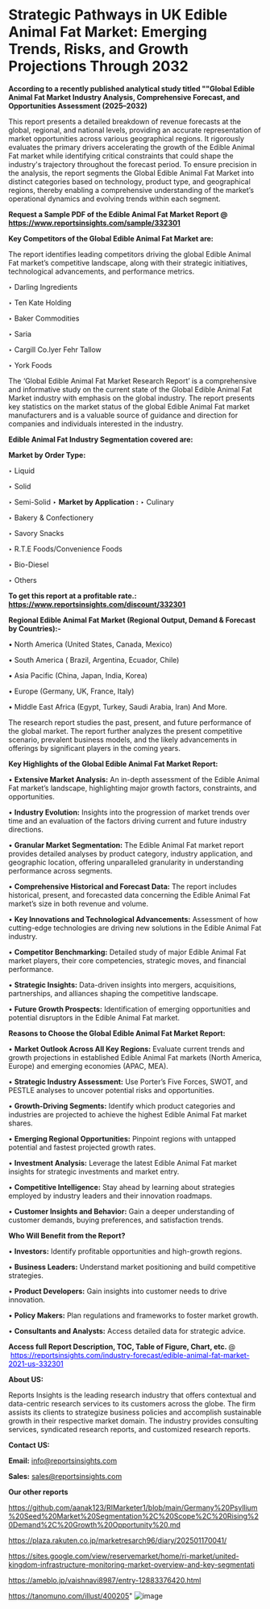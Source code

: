 # Strategic Pathways in UK Edible Animal Fat Market: Emerging Trends, Risks, and Growth Projections Through 2032

<strong>According to a recently published analytical study titled ""Global Edible Animal Fat Market Industry Analysis, Comprehensive Forecast, and Opportunities Assessment (2025–2032)</strong>

This report presents a detailed breakdown of revenue forecasts at the global, regional, and national levels, providing an accurate representation of market opportunities across various geographical regions. It rigorously evaluates the primary drivers accelerating the growth of the Edible Animal Fat market while identifying critical constraints that could shape the industry's trajectory throughout the forecast period. To ensure precision in the analysis, the report segments the Global Edible Animal Fat Market into distinct categories based on technology, product type, and geographical regions, thereby enabling a comprehensive understanding of the market’s operational dynamics and evolving trends within each segment.

<strong>Request a Sample PDF of the Edible Animal Fat Market Report </strong><strong>@<a href=https://www.reportsinsights.com/sample/332301 style=color:#0000ff;> https://www.reportsinsights.com/sample/332301</a></strong></font>

<strong>Key Competitors of the Global Edible Animal Fat Market are:</strong>

The report identifies leading competitors driving the global Edible Animal Fat market’s competitive landscape, along with their strategic initiatives, technological advancements, and performance metrics.

‣ Darling Ingredients

‣ Ten Kate Holding

‣ Baker Commodities

‣ Saria

‣ Cargill
 Co.lyer Fehr Tallow

‣ York Foods

The ‘Global Edible Animal Fat Market Research Report’ is a comprehensive and informative study on the current state of the Global Edible Animal Fat Market industry with emphasis on the global industry. The report presents key statistics on the market status of the global Edible Animal Fat market manufacturers and is a valuable source of guidance and direction for companies and individuals interested in the industry.

<strong>Edible Animal Fat Industry Segmentation covered are:</strong>

<strong>Market by Order Type: </strong>

‣ Liquid

‣ Solid

‣ Semi-Solid
‣ 
<strong>Market by Application :</strong>
‣ Culinary

‣ Bakery & Confectionery

‣ Savory Snacks

‣ R.T.E Foods/Convenience Foods

‣ Bio-Diesel

‣ Others

<strong>To get this report at a profitable rate.: <a href=https://www.reportsinsights.com/discount/332301 style=color:#0000ff;>https://www.reportsinsights.com/discount/332301</a></strong></font>

<strong>Regional Edible Animal Fat Market (Regional Output, Demand &amp; Forecast by Countries):-</strong>

• North America (United States, Canada, Mexico)

• South America ( Brazil, Argentina, Ecuador, Chile)

• Asia Pacific (China, Japan, India, Korea)

• Europe (Germany, UK, France, Italy)

• Middle East Africa (Egypt, Turkey, Saudi Arabia, Iran) And More.

The research report studies the past, present, and future performance of the global market. The report further analyzes the present competitive scenario, prevalent business models, and the likely advancements in offerings by significant players in the coming years.

<strong>Key Highlights of the Global Edible Animal Fat Market Report:</strong>

• <strong>Extensive Market Analysis:</strong> An in-depth assessment of the Edible Animal Fat market’s landscape, highlighting major growth factors, constraints, and opportunities.

• <strong>Industry Evolution:</strong> Insights into the progression of market trends over time and an evaluation of the factors driving current and future industry directions.

• <strong>Granular Market Segmentation:</strong> The Edible Animal Fat market report provides detailed analyses by product category, industry application, and geographic location, offering unparalleled granularity in understanding performance across segments.

• <strong>Comprehensive Historical and Forecast Data:</strong> The report includes historical, present, and forecasted data concerning the Edible Animal Fat market’s size in both revenue and volume.

• <strong>Key Innovations and Technological Advancements:</strong> Assessment of how cutting-edge technologies are driving new solutions in the Edible Animal Fat industry.

• <strong>Competitor Benchmarking:</strong> Detailed study of major Edible Animal Fat market players, their core competencies, strategic moves, and financial performance.

• <strong>Strategic Insights:</strong> Data-driven insights into mergers, acquisitions, partnerships, and alliances shaping the competitive landscape.

• <strong>Future Growth Prospects:</strong> Identification of emerging opportunities and potential disruptors in the Edible Animal Fat market.

<strong>Reasons to Choose the Global Edible Animal Fat Market Report:</strong>

• <strong>Market Outlook Across All Key Regions:</strong> Evaluate current trends and growth projections in established Edible Animal Fat markets (North America, Europe) and emerging economies (APAC, MEA).

• <strong>Strategic Industry Assessment:</strong> Use Porter’s Five Forces, SWOT, and PESTLE analyses to uncover potential risks and opportunities.

• <strong>Growth-Driving Segments:</strong> Identify which product categories and industries are projected to achieve the highest Edible Animal Fat market shares.

• <strong>Emerging Regional Opportunities:</strong> Pinpoint regions with untapped potential and fastest projected growth rates.

• <strong>Investment Analysis:</strong> Leverage the latest Edible Animal Fat market insights for strategic investments and market entry.

• <strong>Competitive Intelligence:</strong> Stay ahead by learning about strategies employed by industry leaders and their innovation roadmaps.

• <strong>Customer Insights and Behavior:</strong> Gain a deeper understanding of customer demands, buying preferences, and satisfaction trends.

<strong>Who Will Benefit from the Report?</strong>

• <strong>Investors:</strong> Identify profitable opportunities and high-growth regions.

• <strong>Business Leaders:</strong> Understand market positioning and build competitive strategies.

• <strong>Product Developers:</strong> Gain insights into customer needs to drive innovation.

• <strong>Policy Makers:</strong> Plan regulations and frameworks to foster market growth.

• <strong>Consultants and Analysts:</strong> Access detailed data for strategic advice.
</ul>
<strong>Access full Report Description, TOC, Table of Figure, Chart, etc. </strong>@  <a href=https://reportsinsights.com/industry-forecast/edible-animal-fat-market-2021-us-332301 style=color:#0000ff;>https://reportsinsights.com/industry-forecast/edible-animal-fat-market-2021-us-332301</a></font>

<strong><strong>About US</strong>:</strong>

Reports Insights is the leading research industry that offers contextual and data-centric research services to its customers across the globe. The firm assists its clients to strategize business policies and accomplish sustainable growth in their respective market domain. The industry provides consulting services, syndicated research reports, and customized research reports.

<strong>Contact US:</strong>

<p class=""""><b>Email:</b> <a href=mailto:info@reportsinsights.com>info@reportsinsights.com</a></p>
<p class=""""><b>Sales:</b> <a href=mailto:sales@reportsinsights.com>sales@reportsinsights.com</a></p>

<strong>Our other reports</strong>

<a href=https://github.com/aanak123/RIMarketer1/blob/main/Germany%20Psyllium%20Seed%20Market%20Segmentation%2C%20Scope%2C%20Rising%20Demand%2C%20Growth%20Opportunity%20.md>https://github.com/aanak123/RIMarketer1/blob/main/Germany%20Psyllium%20Seed%20Market%20Segmentation%2C%20Scope%2C%20Rising%20Demand%2C%20Growth%20Opportunity%20.md</a>

<a href=https://plaza.rakuten.co.jp/marketresarch96/diary/202501170041/>https://plaza.rakuten.co.jp/marketresarch96/diary/202501170041/</a>

<a href=https://sites.google.com/view/reservemarket/home/ri-market/united-kingdom-infrastructure-monitoring-market-overview-and-key-segmentati>https://sites.google.com/view/reservemarket/home/ri-market/united-kingdom-infrastructure-monitoring-market-overview-and-key-segmentati</a>

<a href=https://ameblo.jp/vaishnavi8987/entry-12883376420.html>https://ameblo.jp/vaishnavi8987/entry-12883376420.html</a>

<a href=https://tanomuno.com/illust/400205>https://tanomuno.com/illust/400205</a>"
![image](https://github.com/user-attachments/assets/990f8590-46f7-4e06-878b-b10bdc71f02d)
